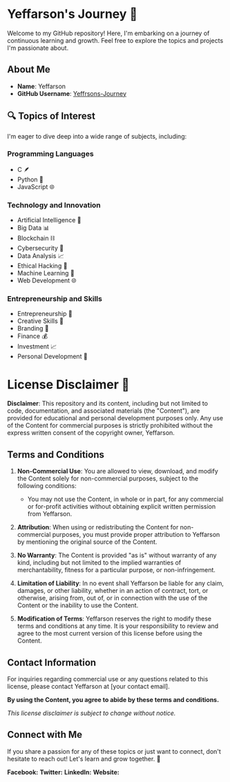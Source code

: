 # Yeffarson's Journey 🚀

Welcome to my GitHub repository! Here, I'm embarking on a journey of continuous learning and growth. Feel free to explore the topics and projects I'm passionate about.

## About Me
- **Name**: Yeffarson
- **GitHub Username**: [Yeffrsons-Journey](https://github.com/Yeffrsons-Journey)

## 🔍 Topics of Interest
I'm eager to dive deep into a wide range of subjects, including:

### Programming Languages
- C 🪶
- Python 🐍
- JavaScript 🌐

### Technology and Innovation
- Artificial Intelligence 🤖
- Big Data 📊
- Blockchain ⛓️
- Cybersecurity 🔐
- Data Analysis 📈
- Ethical Hacking 🎩
- Machine Learning 🧠
- Web Development 🌐

### Entrepreneurship and Skills
- Entrepreneurship 💼
- Creative Skills 🎨
- Branding 🌟
- Finance 💰
- Investment 📈
- Personal Development 🚀

# License Disclaimer 📜

**Disclaimer**: This repository and its content, including but not limited to code, documentation, and associated materials (the "Content"), are provided for educational and personal development purposes only. Any use of the Content for commercial purposes is strictly prohibited without the express written consent of the copyright owner, Yeffarson.

## Terms and Conditions

1. **Non-Commercial Use**: You are allowed to view, download, and modify the Content solely for non-commercial purposes, subject to the following conditions:
    - You may not use the Content, in whole or in part, for any commercial or for-profit activities without obtaining explicit written permission from Yeffarson.
    
2. **Attribution**: When using or redistributing the Content for non-commercial purposes, you must provide proper attribution to Yeffarson by mentioning the original source of the Content.

3. **No Warranty**: The Content is provided "as is" without warranty of any kind, including but not limited to the implied warranties of merchantability, fitness for a particular purpose, or non-infringement.

4. **Limitation of Liability**: In no event shall Yeffarson be liable for any claim, damages, or other liability, whether in an action of contract, tort, or otherwise, arising from, out of, or in connection with the use of the Content or the inability to use the Content.

5. **Modification of Terms**: Yeffarson reserves the right to modify these terms and conditions at any time. It is your responsibility to review and agree to the most current version of this license before using the Content.

## Contact Information

For inquiries regarding commercial use or any questions related to this license, please contact Yeffarson at [your contact email].

**By using the Content, you agree to abide by these terms and conditions.**

*This license disclaimer is subject to change without notice.*


## Connect with Me
If you share a passion for any of these topics or just want to connect, don't hesitate to reach out! Let's learn and grow together. 🌱

**Facebook:**
**Twitter:**
**LinkedIn:**
**Website:**